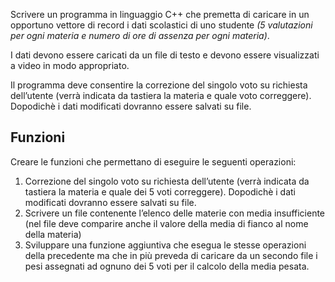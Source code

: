 Scrivere un programma in linguaggio C++ che premetta di caricare in un
opportuno vettore di record i dati scolastici di uno studente _(5 valutazioni per
ogni materia e numero di ore di assenza per ogni materia)_. 

I dati devono essere caricati da un file di testo e devono essere visualizzati a
video in modo appropriato.

Il programma deve consentire la correzione del singolo voto su richiesta
dell’utente (verrà indicata da tastiera la materia e quale voto correggere).
Dopodichè i dati modificati dovranno essere salvati su file.

## Funzioni
Creare le funzioni che permettano di eseguire le seguenti operazioni:
1. Correzione del singolo voto su richiesta dell’utente (verrà indicata da
tastiera la materia e quale dei 5 voti correggere). Dopodichè i dati
modificati dovranno essere salvati su file.
2. Scrivere un file contenente l’elenco delle materie con media
insufficiente (nel file deve comparire anche il valore della media di
fianco al nome della materia)
3. Sviluppare una funzione aggiuntiva che esegua le stesse operazioni
della precedente ma che in più preveda di caricare da un secondo file i
pesi assegnati ad ognuno dei 5 voti per il calcolo della media pesata.